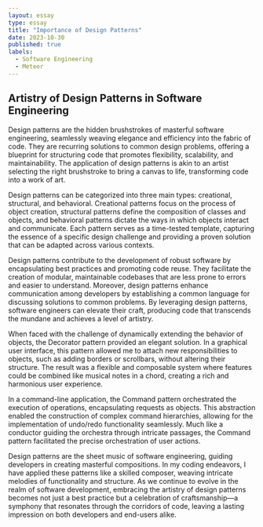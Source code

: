 ```yaml
---
layout: essay
type: essay
title: "Importance of Design Patterns"
date: 2023-10-30
published: true
labels:
  - Software Engineering
  - Meteor
---
```


## Artistry of Design Patterns in Software Engineering

Design patterns are the hidden brushstrokes of masterful software engineering, seamlessly weaving elegance and efficiency into the fabric of code. They are recurring solutions to common design problems, offering a blueprint for structuring code that promotes flexibility, scalability, and maintainability. The application of design patterns is akin to an artist selecting the right brushstroke to bring a canvas to life, transforming code into a work of art.

Design patterns can be categorized into three main types: creational, structural, and behavioral. Creational patterns focus on the process of object creation, structural patterns define the composition of classes and objects, and behavioral patterns dictate the ways in which objects interact and communicate. Each pattern serves as a time-tested template, capturing the essence of a specific design challenge and providing a proven solution that can be adapted across various contexts.

Design patterns contribute to the development of robust software by encapsulating best practices and promoting code reuse. They facilitate the creation of modular, maintainable codebases that are less prone to errors and easier to understand. Moreover, design patterns enhance communication among developers by establishing a common language for discussing solutions to common problems. By leveraging design patterns, software engineers can elevate their craft, producing code that transcends the mundane and achieves a level of artistry.

When faced with the challenge of dynamically extending the behavior of objects, the Decorator pattern provided an elegant solution. In a graphical user interface, this pattern allowed me to attach new responsibilities to objects, such as adding borders or scrollbars, without altering their structure. The result was a flexible and composable system where features could be combined like musical notes in a chord, creating a rich and harmonious user experience.

In a command-line application, the Command pattern orchestrated the execution of operations, encapsulating requests as objects. This abstraction enabled the construction of complex command hierarchies, allowing for the implementation of undo/redo functionality seamlessly. Much like a conductor guiding the orchestra through intricate passages, the Command pattern facilitated the precise orchestration of user actions.

Design patterns are the sheet music of software engineering, guiding developers in creating masterful compositions. In my coding endeavors, I have applied these patterns like a skilled composer, weaving intricate melodies of functionality and structure. As we continue to evolve in the realm of software development, embracing the artistry of design patterns becomes not just a best practice but a celebration of craftsmanship—a symphony that resonates through the corridors of code, leaving a lasting impression on both developers and end-users alike.
